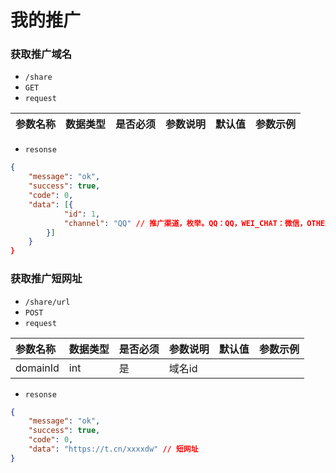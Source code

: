 # 我的推广
### 获取推广域名
- `/share`
- `GET`
- `request`

| 参数名称 | 数据类型 | 是否必须 |参数说明|默认值|参数示例|
| :-----| :---- | :---- | :---- | :---- | :---- |


- `resonse`
```json
{
    "message": "ok",
    "success": true,
    "code": 0,
    "data": [{
            "id": 1,
            "channel": "QQ" // 推广渠道，枚举。QQ：QQ，WEI_CHAT：微信，OTHER：其他
        }]
    }
}
```

### 获取推广短网址
- `/share/url`
- `POST`
- `request`

| 参数名称 | 数据类型 | 是否必须 |参数说明|默认值|参数示例|
| :-----| :---- | :---- | :---- | :---- | :---- |
|domainId|int|是|域名id|||

- `resonse`
```json
{
    "message": "ok",
    "success": true,
    "code": 0,
    "data": "https://t.cn/xxxxdw" // 短网址
}
```